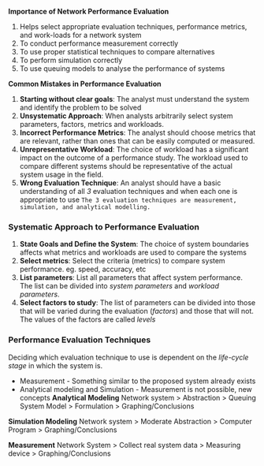 **Importance of Network Performance Evaluation**
1. Helps select appropriate evaluation techniques, performance metrics, and work-loads for a network system
2. To conduct performance measurement correctly
3. To use proper statistical techniques to compare alternatives
4. To perform simulation correctly
5. To use queuing models to analyse the performance of systems

**Common Mistakes in Performance Evaluation**
1. **Starting without clear goals**: The analyst must understand the system and identify the problem to be solved
2. **Unsystematic Approach**: When analysts arbitrarily select system parameters, factors, metrics and workloads.
3. **Incorrect Performance Metrics**: The analyst should choose metrics that are relevant, rather than ones that can be easily computed or measured.
4. **Unrepresentative Workload**: The choice of workload has a significant impact on the outcome of a performance study. The workload used to compare different systems should be representative of the actual system usage in the field.
5. **Wrong Evaluation Technique**: An analyst should have a basic understanding of all *3*  evaluation techniques and when each one is appropriate to use
`The 3 evaluation techniques are measurement, simulation, and analytical modelling.`

### Systematic Approach to Performance Evaluation
1. **State Goals and Define the System**: The choice of system boundaries affects what metrics and workloads are used to compare the systems
2. **Select metrics**: Select the criteria (metrics) to compare system performance. eg. speed, accuracy, etc
3. **List parameters**: List all parameters that affect system performance. The list can be divided into *system parameters*  and *workload parameters*.
4. **Select factors to study**: The list of parameters can be divided into those that will be varied during the evaluation (*factors*) and those that will not. The values of the factors are called *levels*
### Performance Evaluation Techniques
Deciding which evaluation technique to use is dependent on the *life-cycle stage*  in which the system is.
- Measurement - Something similar to the proposed system already exists
- Analytical modeling and Simulation - Measurement is not possible, new concepts
**Analytical Modeling**
Network system > Abstraction > Queuing System Model > Formulation > Graphing/Conclusions

**Simulation Modeling**
Network system > Moderate Abstraction > Computer Program > Graphing/Conclusions

**Measurement**
Network System > Collect real system data > Measuring device > Graphing/Conclusions

